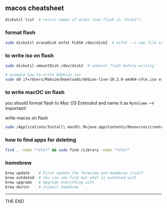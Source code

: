 ## macos cheatsheet

```bash
diskutil list  # return names of disks (now flash is "disk2")
```

### format flash

```bash
sudo diskutil eraseDisk exfat FLASH /dev/disk2  # exfat --> new file system on flash (as example) FLASH --> new volume name
```

### to write iso on flash

```bash
sudo diskutil umountDisk /dev/disk2  # unmaunt flash before writing

# example how to write Ddebian iso
sudo dd if=/Users/Maksim/Downloads/debian-live-10.2.0-amd64-xfce.iso of=/dev/rdisk2 bs=1m
```

### to write macОС on flash

you should format flash to _Mac OS Extended_ and name it as `MyVolume` -->
important!

write macos on flash

```bash
sudo /Applications/Install\ macOS\ Mojave.app/Contents/Resources/createinstallmedia --volume /Volumes/MyVolume --applicationpath /Applications/Install\ macOS\ Mojave.app`
```

### how to find apps for deleting

```bash
find . -name "*vlc*" && sudo find /Library -name "*vlc*"
```

### homebrew

```bash
brew update    # First update the formulae and Homebrew itself
brew outdated  # You can now find out what is outdated with
brew upgrade   # Upgrade everything with
brew doctor    # inspect homebrew
```

---

THE END

